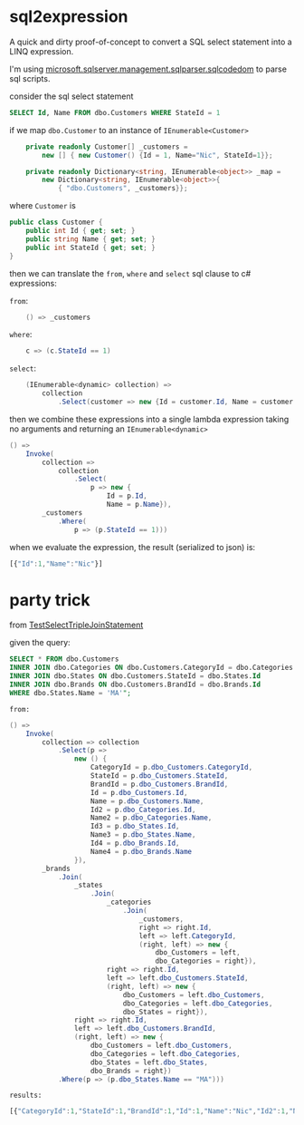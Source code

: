 # sql2expression

A quick and dirty proof-of-concept to convert a SQL select statement into a LINQ expression. 

I'm using [microsoft.sqlserver.management.sqlparser.sqlcodedom](https://docs.microsoft.com/en-us/dotnet/api/microsoft.sqlserver.management.sqlparser.sqlcodedom?view=sql-smo-150) to parse sql scripts.

consider the sql select statement
``` sql
SELECT Id, Name FROM dbo.Customers WHERE StateId = 1
```

if we map ```dbo.Customer``` to an instance of ```IEnumerable<Customer>```
``` c#
    private readonly Customer[] _customers = 
        new [] { new Customer() {Id = 1, Name="Nic", StateId=1}};

    private readonly Dictionary<string, IEnumerable<object>> _map = 
        new Dictionary<string, IEnumerable<object>>{
            { "dbo.Customers", _customers}};
```

where ```Customer``` is
``` c#
public class Customer {
    public int Id { get; set; }
    public string Name { get; set; }
    public int StateId { get; set; }
}
```
then we can translate the ```from```, ```where``` and ```select``` sql clause to c# expressions:

```from```:
``` c#
    () => _customers
```

```where```:
``` c#
    c => (c.StateId == 1)
```

```select```:
``` c#
    (IEnumerable<dynamic> collection) => 
        collection
            .Select(customer => new {Id = customer.Id, Name = customer.Name})
```
then we combine these expressions into a single lambda expression taking no arguments and returning an ```IEnumerable<dynamic>```

``` c#
() => 
    Invoke( 
        collection => 
            collection
                .Select(
                    p => new {
                        Id = p.Id, 
                        Name = p.Name}), 
        _customers
            .Where(
                p => (p.StateId == 1)))
```
when we evaluate the expression, the result (serialized to json) is:
``` javascript
[{"Id":1,"Name":"Nic"}]
```

# party trick
from [TestSelectTripleJoinStatement](tests/UnitTest1.cs#L84)

given the query:
``` sql
SELECT * FROM dbo.Customers 
INNER JOIN dbo.Categories ON dbo.Customers.CategoryId = dbo.Categories.Id
INNER JOIN dbo.States ON dbo.Customers.StateId = dbo.States.Id
INNER JOIN dbo.Brands ON dbo.Customers.BrandId = dbo.Brands.Id
WHERE dbo.States.Name = 'MA'";
```

```from:```
``` c#
() => 
    Invoke(
        collection => collection
            .Select(p => 
                new () {
                    CategoryId = p.dbo_Customers.CategoryId,
                    StateId = p.dbo_Customers.StateId, 
                    BrandId = p.dbo_Customers.BrandId, 
                    Id = p.dbo_Customers.Id, 
                    Name = p.dbo_Customers.Name, 
                    Id2 = p.dbo_Categories.Id, 
                    Name2 = p.dbo_Categories.Name, 
                    Id3 = p.dbo_States.Id, 
                    Name3 = p.dbo_States.Name, 
                    Id4 = p.dbo_Brands.Id, 
                    Name4 = p.dbo_Brands.Name
                }), 
        _brands
            .Join(
                _states
                    .Join(
                        _categories
                            .Join(
                                _customers, 
                                right => right.Id, 
                                left => left.CategoryId, 
                                (right, left) => new {
                                    dbo_Customers = left, 
                                    dbo_Categories = right}), 
                        right => right.Id, 
                        left => left.dbo_Customers.StateId, 
                        (right, left) => new {
                            dbo_Customers = left.dbo_Customers,
                            dbo_Categories = left.dbo_Categories,
                            dbo_States = right}), 
                right => right.Id, 
                left => left.dbo_Customers.BrandId, 
                (right, left) => new {
                    dbo_Customers = left.dbo_Customers, 
                    dbo_Categories = left.dbo_Categories, 
                    dbo_States = left.dbo_States, 
                    dbo_Brands = right})
            .Where(p => (p.dbo_States.Name == "MA")))
```
```results:```
``` javascript
[{"CategoryId":1,"StateId":1,"BrandId":1,"Id":1,"Name":"Nic","Id2":1,"Name2":"Tier 1","Id3":1,"Name3":"MA","Id4":1,"Name4":"Coke"}]
```
